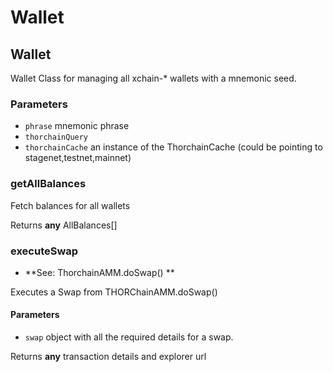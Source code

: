 # Wallet

<!-- Generated by documentation.js. Update this documentation by updating the source code. -->

## Wallet

Wallet Class for managing all xchain-\* wallets with a mnemonic seed.

### Parameters

-   `phrase`  mnemonic phrase
-   `thorchainQuery`  
-   `thorchainCache`  an instance of the ThorchainCache (could be pointing to stagenet,testnet,mainnet)

### getAllBalances

Fetch balances for all wallets

Returns **any** AllBalances\[]

### executeSwap

-   **See: ThorchainAMM.doSwap()
    **

Executes a Swap from THORChainAMM.doSwap()

#### Parameters

-   `swap`  object with all the required details for a swap.

Returns **any** transaction details and explorer url
